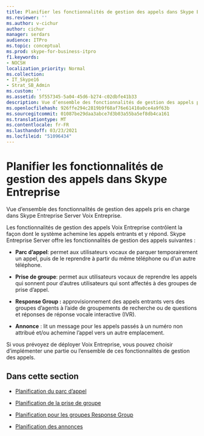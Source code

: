 ```yaml
---
title: Planifier les fonctionnalités de gestion des appels dans Skype Entreprise
ms.reviewer: ''
ms.author: v-cichur
author: cichur
manager: serdars
audience: ITPro
ms.topic: conceptual
ms.prod: skype-for-business-itpro
f1.keywords:
- NOCSH
localization_priority: Normal
ms.collection:
- IT_Skype16
- Strat_SB_Admin
ms.custom: ''
ms.assetid: 5f557345-5a04-45d6-b274-c02dbfe41b33
description: Vue d’ensemble des fonctionnalités de gestion des appels pris en charge dans Skype Entreprise Server Voix Entreprise.
ms.openlocfilehash: 926ffe294c2819b9f68af76e61410a0ce4a9f63b
ms.sourcegitcommit: 01087be29daa3abce7d3b03a55ba5ef8db4ca161
ms.translationtype: MT
ms.contentlocale: fr-FR
ms.lasthandoff: 03/23/2021
ms.locfileid: "51096434"
---
```

# <a name="plan-for-call-management-features-in-skype-for-business"></a>Planifier les fonctionnalités de gestion des appels dans Skype Entreprise

Vue d’ensemble des fonctionnalités de gestion des appels pris en charge dans Skype Entreprise Server Voix Entreprise.

Les fonctionnalités de gestion des appels Voix Entreprise contrôlent la façon dont le système achemine les appels entrants et y répond. Skype Entreprise Server offre les fonctionnalités de gestion des appels suivantes :

- **Parc d’appel**: permet aux utilisateurs vocaux de parquer temporairement un appel, puis de le reprendre à partir du même téléphone ou d’un autre téléphone.

- **Prise de groupe**: permet aux utilisateurs vocaux de reprendre les appels qui sonnent pour d’autres utilisateurs qui sont affectés à des groupes de prise d’appel.

- **Response Group :** approvisionnement des appels entrants vers des groupes d’agents à l’aide de groupements de recherche ou de questions et réponses de réponse vocale interactive (IVR).

- **Annonce** : lit un message pour les appels passés à un numéro non attribué et/ou achemine l’appel vers un autre emplacement.

Si vous prévoyez de déployer Voix Entreprise, vous pouvez choisir d’implémenter une partie ou l’ensemble de ces fonctionnalités de gestion des appels.

## <a name="in-this-section"></a>Dans cette section

- [Planification du parc d’appel](/previous-versions/office/lync-server-2013/lync-server-2013-planning-for-call-park)

- [Planification de la prise de groupe](/previous-versions/office/lync-server-2013/lync-server-2013-planning-for-group-call-pickup)

- [Planification pour les groupes Response Group](/previous-versions/office/lync-server-2013/lync-server-2013-planning-for-response-groups)

- [Planification des annonces](/previous-versions/office/lync-server-2013/lync-server-2013-planning-for-announcements)